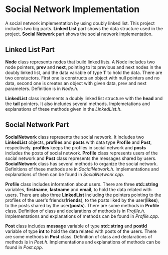 # Social Network Implementation
A social network implementation by using doubly linked list. This project includes two big parts. **Linked List** part shows the data structure used in the project. **Social Network** part shows the social network implementation.

## Linked List Part

**Node** class represents nodes that build linked lists. A Node includes two node pointers, **prev** and **next**, pointing to its previous and next nodes in the doubly linked list, and the data variable of type **T** to hold the data. There are two constuctors. First one is constructs an object with null pointers and no data, second one is creates an object with given data, prev and next parameters. Definition is in *Node.h*.

**LinkedList** class implements a doubly linked list structure with the **head** and the **tail** pointers. It also includes several methods. Implemetations and explanations of these methods given in the *LinkedList.h*. 

## Social Network Part

**SocialNetwork** class represents the social network. It includes two **LinkedList** objects, **profiles** and **posts** with data type **Profile** and **Post**, respectively. **profiles** keeps the profiles in social network and **posts** includes the posts of social network. **Profile** class represents users of the social network and **Post** class represents the messages shared by users. **SocialNetwork** class has several methods to organize the social network. Definitions of these methods are in *SocialNetwork.h*. Implementations and explanations of them can be found in *SocialNetwork.cpp*. 

**Profile** class includes information about users. There are three **std::string** variables, **firstname**, **lastname** and **email**, to hold the data related with users. There are also three **LinkedList** including the pointers pointing to the profiles of the user's friends(**friends**), to the posts liked by the user(**likes**), to the posts shared by the user(**posts**). There are some methods in **Profile** class. Definition of class and declarations of methods is in *Profile.h*. Implementations and explanations of methods can be found in *Profile.cpp*.

**Post** class includes **message** variable of type **std::string** and **postId** variable of type **int** to hold the data related with posts of the users. There are some methods in **Post** class. Definition of class and declarations of methods is in *Post.h*. Implementations and explanations of methods can be found in *Post.cpp*.



